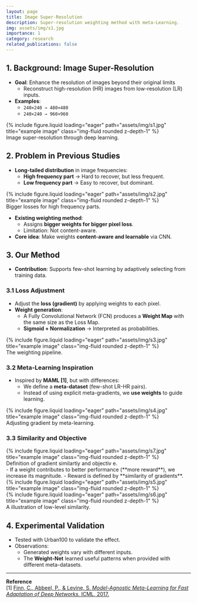 ```yaml
---
layout: page
title: Image Super-Resolution
description: Super-resolution weighting method with meta-Learning.
img: assets/img/s1.jpg
importance: 1
category: research
related_publications: false
---
```


## 1. Background: Image Super-Resolution
- **Goal**: Enhance the resolution of images beyond their original limits  
  - Reconstruct high-resolution (HR) images from low-resolution (LR) inputs.  
- **Examples**:  
  - `240×240 → 480×480`  
  - `240×240 → 960×960`

<div class="row">
    <div class="col-sm mt-3 mt-md-0">
        {% include figure.liquid loading="eager" path="assets/img/s1.jpg" title="example image" class="img-fluid rounded z-depth-1" %}
    </div>
</div>
<div class="caption">
   Image super-resolution through deep learning.
</div>

## 2. Problem in Previous Studies
- **Long-tailed distribution** in image frequencies:
  - **High frequency part** → Hard to recover, but less frequent.  
  - **Low frequency part** → Easy to recover, but dominant.  

<div class="row">
    <div class="col-sm mt-3 mt-md-0">
        {% include figure.liquid loading="eager" path="assets/img/s2.jpg" title="example image" class="img-fluid rounded z-depth-1" %}
    </div>
</div>
<div class="caption">
   Bigger losses for high frequency parts.
</div>

- **Existing weighting method**:  
  - Assigns **bigger weights for bigger pixel loss**.  
  - Limitation: Not content-aware.
- **Core idea**: Make weights **content-aware and learnable** via CNN.  

## 3. Our Method

- **Contribution**: Supports few-shot learning by adaptively selecting from training data.  

### 3.1 Loss Adjustment
- Adjust the **loss (gradient)** by applying weights to each pixel.  
- **Weight generation**:  
  - A Fully Convolutional Network (FCN) produces a **Weight Map** with the same size as the Loss Map.  
  - **Sigmoid + Normalization** → Interpreted as probabilities.  

<div class="row">
    <div class="col-sm mt-3 mt-md-0">
        {% include figure.liquid loading="eager" path="assets/img/s3.jpg" title="example image" class="img-fluid rounded z-depth-1" %}
    </div>
</div>
<div class="caption">
   The weighting pipeline.
</div>

### 3.2 Meta-Learning Inspiration
- Inspired by **MAML [1]**, but with differences:
  - We define a **meta-dataset** (few-shot LR-HR pairs).  
  - Instead of using explicit meta-gradients, we **use weights** to guide learning.  

<div class="row">
    <div class="col-sm mt-3 mt-md-0">
        {% include figure.liquid loading="eager" path="assets/img/s4.jpg" title="example image" class="img-fluid rounded z-depth-1" %}
    </div>
</div>
<div class="caption">
   Adjusting gradient by meta-learning.
</div>

### 3.3 Similarity and Objective
<div class="row">
    <div class="col-sm mt-3 mt-md-0">
        {% include figure.liquid loading="eager" path="assets/img/s7.jpg" title="example image" class="img-fluid rounded z-depth-1" %}
    </div>
</div>
<div class="caption">
   Definition of gradient similartiy and objectiv e.
</div>
- If a weight contributes to better performance (**more reward**), we increase its magnitude.  
- Reward is defined by **similarity of gradients**.  

<div class="row">
    <div class="col-sm mt-3 mt-md-0">
        {% include figure.liquid loading="eager" path="assets/img/s5.jpg" title="example image" class="img-fluid rounded z-depth-1" %}
    </div>
    <div class="col-sm mt-3 mt-md-0">
        {% include figure.liquid loading="eager" path="assets/img/s6.jpg" title="example image" class="img-fluid rounded z-depth-1" %}
    </div>
</div>
<div class="caption">
   A illustration of low-level similarity.
</div>

## 4. Experimental Validation
- Tested with Urban100 to validate the effect.  
- Observations:
  - Generated weights vary with different inputs.  
  - The **Weight-Net** learned useful patterns when provided with different meta-datasets.  

---

**Reference**  
[1] [Finn, C., Abbeel, P., & Levine, S. *Model-Agnostic Meta-Learning for Fast Adaptation of Deep Networks.* ICML, 2017.](https://arxiv.org/abs/1703.03400)